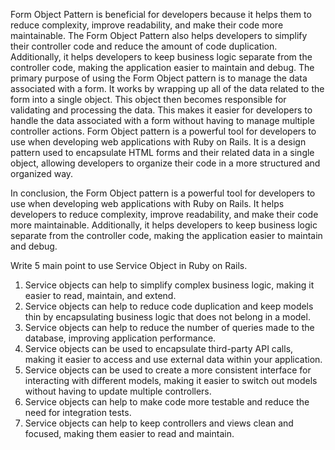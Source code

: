 Form Object Pattern is beneficial for developers because it helps them to reduce complexity, improve readability, and make their code more maintainable. The Form Object Pattern also helps developers to simplify their controller code and reduce the amount of code duplication. Additionally, it helps developers to keep business logic separate from the controller code, making the application easier to maintain and debug.
The primary purpose of using the Form Object pattern is to manage the data associated with a form. It works by wrapping up all of the data related to the form into a single object. This object then becomes responsible for validating and processing the data. This makes it easier for developers to handle the data associated with a form without having to manage multiple controller actions.
Form Object pattern is a powerful tool for developers to use when developing web applications with Ruby on Rails. It is a design pattern used to encapsulate HTML forms and their related data in a single object, allowing developers to organize their code in a more structured and organized way.

In conclusion, the Form Object pattern is a powerful tool for developers to use when developing web applications with Ruby on Rails.
It helps developers to reduce complexity, improve readability, and make their code more maintainable.
Additionally, it helps developers to keep business logic separate from the controller code, making the application easier to maintain and debug.

Write 5 main point to use Service Object in Ruby on Rails.

1. Service objects can help to simplify complex business logic, making it easier to read, maintain, and extend.
2. Service objects can help to reduce code duplication and keep models thin by encapsulating business logic that does not belong in a model.
3. Service objects can help to reduce the number of queries made to the database, improving application performance.
4. Service objects can be used to encapsulate third-party API calls, making it easier to access and use external data within your application.
5. Service objects can be used to create a more consistent interface for interacting with different models, making it easier to switch out models without having to update multiple controllers.
6. Service objects can help to make code more testable and reduce the need for integration tests.
5. Service objects can help to keep controllers and views clean and focused, making them easier to read and maintain.
